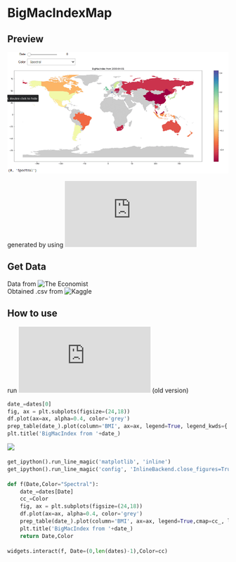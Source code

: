 # BigMacIndexMap

## Preview

![](https://raw.githubusercontent.com/ambader/BigMacIndexMap/main/BIM_Map.gif)

generated by using ![bigmacindexmap.py](https://raw.githubusercontent.com/ambader/BigMacIndexMap/main/bigmacindexmap.py)

## Get Data

Data from ![The Economist](https://www.economist.com/big-mac-index)\
Obtained .csv from ![Kaggle](https://www.kaggle.com/paultimothymooney/the-economists-big-mac-index)

## How to use

run ![bmi.py](https://github.com/ambader/BigMacIndexMap/blob/main/bmi.py) (old version)
```python
date_=dates[0]
fig, ax = plt.subplots(figsize=(24,18))
df.plot(ax=ax, alpha=0.4, color='grey')
prep_table(date_).plot(column='BMI', ax=ax, legend=True, legend_kwds={'shrink': 0.53})
plt.title('BigMacIndex from '+date_)
```
![](https://www.kaggleusercontent.com/kf/60989555/eyJhbGciOiJkaXIiLCJlbmMiOiJBMTI4Q0JDLUhTMjU2In0..VkZNOImkHsjEbswuU6zHxA.mJWRfAzUEgvRHjLaaRtgIWSSrByZP0We5T_aIKi9OnrdOJLC5yA6DgxEkhWG6Cgv7yck90azXxY1jfOrvvzPevkBK7ZF6t_EekanJ00WlRbjwwcqvWl-mACFkuiSl4Fw_dUVMw9KxBU1NYvYOjjrmjfeU_eJqgokw-5O5dGSBMWKhV-_rm3p4uE1v4XwHlUNmlH6K4GHIcEcHtvmhRokOtEVYX_isWGpErpAuUJK84XttD0bHCctq8nmTlL7gaqcyTO3XnRnnT9gf4RKxEpjfR5nkE6HlQ5dRRWINuYu4NYEF1SGmyeq6Wc-WnihVe3z0O0v85sdZef84wcw4gGxY7jwSuUYEJ8bzDjoQaemnI73B1Fxm4dlHdbh0xkZWf8qfYvDJ3Rx6dAyKVFnCLk1ajFDrfWSfsKSkN4w3q3J9hrj4yyumLNQnlxTLXVemrG88ouTwbpVDFQ-mk5eFDx-3_-ABl0YYsigMBXxu-0TBrYpoV15It_WrQ20qufHtu-hSr5rTWWVvWR41Q8Y6xC2pm9tq0uZbwd15uXM1mu3lhP_mxSEQJwr-9hjeDo50GCr6fUg7fPwt1hqpm0TFoZNVMXimcuQHYnsQPc9n8hLXfa4gt5GYKfNRhAVbgz2WM5mmZkDNnP3IkN2exLcTRkdzjgHC8JLna0_I-DNAwiegTA.6Cera0wBE2YrPhGMwQxg2A/__results___files/__results___4_1.png)

```python
get_ipython().run_line_magic('matplotlib', 'inline')
get_ipython().run_line_magic('config', 'InlineBackend.close_figures=True')
    
def f(Date,Color="Spectral"):
    date_=dates[Date]
    cc_=Color
    fig, ax = plt.subplots(figsize=(24,18))
    df.plot(ax=ax, alpha=0.4, color='grey')
    prep_table(date_).plot(column='BMI', ax=ax, legend=True,cmap=cc_, legend_kwds={'shrink': 0.53})
    plt.title('BigMacIndex from '+date_)
    return Date,Color

widgets.interact(f, Date=(0,len(dates)-1),Color=cc)
```
